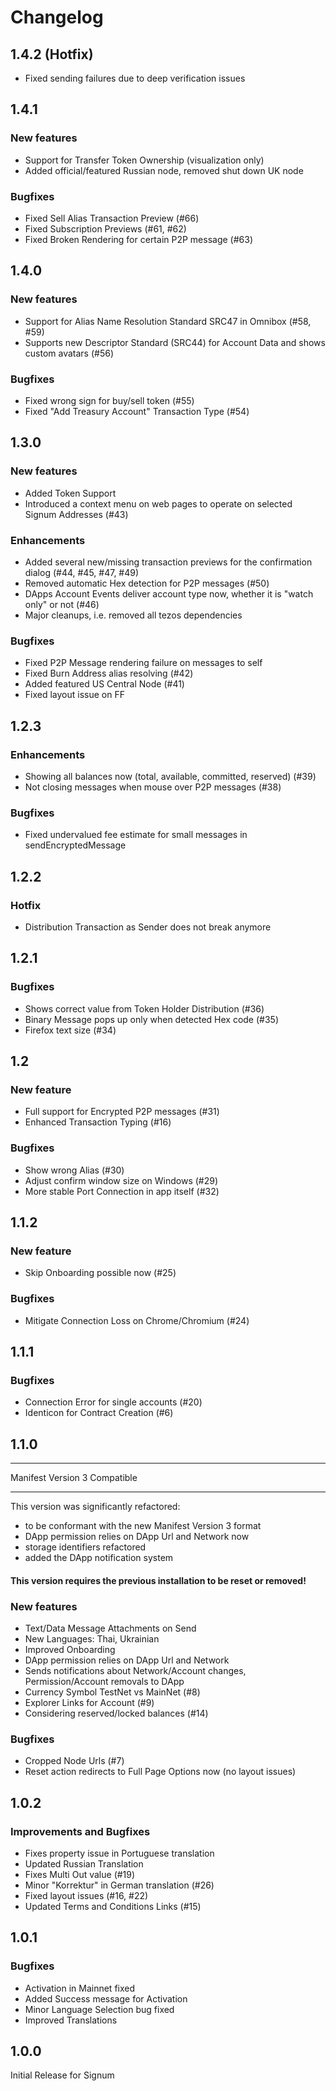 # Changelog

## 1.4.2 (Hotfix)

- Fixed sending failures due to deep verification issues

## 1.4.1

### New features

- Support for Transfer Token Ownership (visualization only)
- Added official/featured Russian node, removed shut down UK node

### Bugfixes

- Fixed Sell Alias Transaction Preview (#66)
- Fixed Subscription Previews (#61, #62)
- Fixed Broken Rendering for certain P2P message (#63)

## 1.4.0

### New features

- Support for Alias Name Resolution Standard SRC47 in Omnibox (#58, #59)
- Supports new Descriptor Standard (SRC44) for Account Data and shows custom avatars (#56)

### Bugfixes

- Fixed wrong sign for buy/sell token (#55)
- Fixed "Add Treasury Account" Transaction Type (#54)

## 1.3.0

### New features

- Added Token Support
- Introduced a context menu on web pages to operate on selected Signum Addresses (#43)

### Enhancements

- Added several new/missing transaction previews for the confirmation dialog (#44, #45, #47, #49)
- Removed automatic Hex detection for P2P messages (#50)
- DApps Account Events deliver account type now, whether it is "watch only" or not (#46)
- Major cleanups, i.e. removed all tezos dependencies

### Bugfixes

- Fixed P2P Message rendering failure on messages to self
- Fixed Burn Address alias resolving (#42)
- Added featured US Central Node (#41)
- Fixed layout issue on FF

## 1.2.3

### Enhancements

- Showing all balances now (total, available, committed, reserved) (#39)
- Not closing messages when mouse over P2P messages (#38)

### Bugfixes

- Fixed undervalued fee estimate for small messages in sendEncryptedMessage

## 1.2.2

### Hotfix

- Distribution Transaction as Sender does not break anymore

## 1.2.1

### Bugfixes

- Shows correct value from Token Holder Distribution (#36)
- Binary Message pops up only when detected Hex code (#35)
- Firefox text size (#34)

## 1.2

### New feature

- Full support for Encrypted P2P messages (#31)
- Enhanced Transaction Typing (#16)

### Bugfixes

- Show wrong Alias (#30)
- Adjust confirm window size on Windows (#29)
- More stable Port Connection in app itself (#32)

## 1.1.2

### New feature

- Skip Onboarding possible now (#25)

### Bugfixes

- Mitigate Connection Loss on Chrome/Chromium (#24)

## 1.1.1

### Bugfixes

- Connection Error for single accounts (#20)
- Identicon for Contract Creation (#6)

## 1.1.0

---

Manifest Version 3 Compatible

---

This version was significantly refactored:

- to be conformant with the new Manifest Version 3 format
- DApp permission relies on DApp Url and Network now
- storage identifiers refactored
- added the DApp notification system

#### This version requires the previous installation to be reset or removed!

### New features

- Text/Data Message Attachments on Send
- New Languages: Thai, Ukrainian
- Improved Onboarding
- DApp permission relies on DApp Url and Network
- Sends notifications about Network/Account changes, Permission/Account removals to DApp
- Currency Symbol TestNet vs MainNet (#8)
- Explorer Links for Account (#9)
- Considering reserved/locked balances (#14)

### Bugfixes

- Cropped Node Urls (#7)
- Reset action redirects to Full Page Options now (no layout issues)

## 1.0.2

### Improvements and Bugfixes

- Fixes property issue in Portuguese translation
- Updated Russian Translation
- Fixes Multi Out value (#19)
- Minor "Korrektur" in German translation (#26)
- Fixed layout issues (#16, #22)
- Updated Terms and Conditions Links (#15)

## 1.0.1

### Bugfixes

- Activation in Mainnet fixed
- Added Success message for Activation
- Minor Language Selection bug fixed
- Improved Translations

## 1.0.0

Initial Release for Signum
